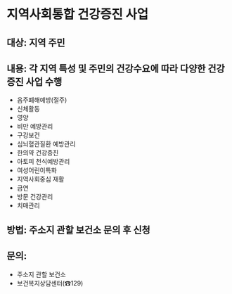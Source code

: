 # 지역사회통합 건강증진 사업

## **대상**: 지역 주민

## **내용:** 각 지역 특성 및 주민의 건강수요에 따라 다양한 건강증진 사업 수행
- 음주폐해예방(절주)
- 신체활동
- 영양
- 비만 예방관리
- 구강보건
- 심뇌혈관질환 예방관리
- 한의약 건강증진
- 아토피 천식예방관리
- 여성어린이특화
- 지역사회중심 재활
- 금연
- 방문 건강관리
- 치매관리

## **방법:** 주소지 관할 보건소 문의 후 신청

## **문의:**
- 주소지 관할 보건소
- 보건복지상담센터(☎129)
